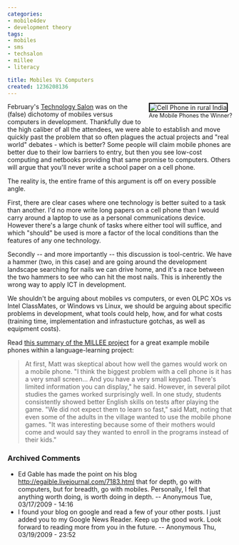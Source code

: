 ```yaml
---
categories:
- mobile4dev
- development theory
tags:
- mobiles
- sms
- techsalon
- millee
- literacy

title: Mobiles Vs Computers
created: 1236208136
---
```

<div style="float: right; margin-left: 10px; margin-bottom: 10px;"><img alt="Cell Phone in rural India" src="http://www.joncamfield.com/images/cellphone-india.jpg" style="border: 2px solid rgb(0, 0, 0);"><br><span style="font-size: 0.9em; margin-top: 0px;">Are Mobile Phones the Winner?</span></div>
February's <a href="http://TechnologySalon.org">Technology Salon</a> was on the (false) dichotomy of mobiles versus computers in development.  Thankfully due to the high caliber of all the attendees, we were able to establish and move quickly past the problem that so often plagues the actual projects and "real world" debates - which is better?  Some people will claim mobile phones are better due to their low barriers to entry, but then you see low-cost computing and netbooks providing that same promise to computers.  Others will argue that you'll never write a school paper on a cell phone.

The reality is, the entire frame of this argument is off on every possible angle.

First, there are clear cases where one technology is better suited to a task than another.  I'd no more write long papers on a cell phone than I would carry around a laptop to use as a personal communications device.  However there's a large chunk of tasks where either tool will suffice, and which "should" be used is more a factor of the local conditions than the features of any one technology.

Secondly -- and more importantly -- this discussion is tool-centric.  We have a hammer (two, in this case) and are going around the development landscape searching for nails we can drive home, and it's a race between the two hammers to see who can hit the most nails.  This is inherently the wrong way to apply ICT in development.

We shouldn't be arguing about mobiles vs computers, or even OLPC XOs vs Intel ClassMates, or Windows vs Linux, we should be arguing about specific problems in development, what tools could help, how, and for what costs (training time, implementation and infrastucture gotchas, as well as equipment costs).
<!--break-->
Read <a href="http://mobileactive.org/millee-learning-english-through-games-small-screen">this summary of the MILLEE project</a>  for a great example mobile phones within a language-learning project:

<blockquote>At first, Matt was skeptical about how well the games would work on a mobile phone. "I think the biggest problem with a cell phone is it has a very small screen... And you have a very small keypad. There's limited information you can display," he said. However, in several pilot studies the games worked surprisingly well. In one study, students consistently showed better English skills on tests after playing the game. "We did not expect them to learn so fast," said Matt, noting that even some of the adults in the village wanted to use the mobile phone games. "It was interesting because some of their mothers would come and would say they wanted to enroll in the programs instead of their kids."</blockquote>

### Archived Comments

* Ed Gable has made the point on his blog http://egaible.livejournal.com/7183.html that for depth, go with computers, but for breadth, go with mobiles. Personally, I fell that anything worth doing, is worth doing in depth. -- Anonymous Tue, 03/17/2009 - 14:16
* I found your blog on google and read a few of your other posts. I just added you to my Google News Reader. Keep up the good work. Look forward to reading more from you in the future. -- Anonymous Thu, 03/19/2009 - 23:52
